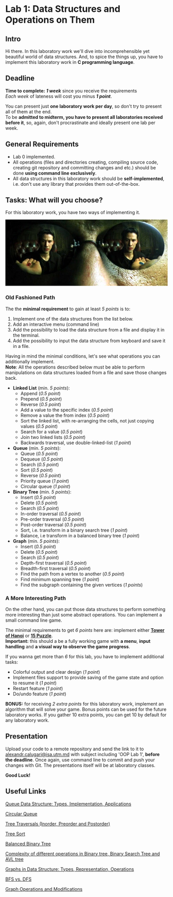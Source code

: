 # Lab 1: Data Structures and Operations on Them

## Intro

Hi there. In this laboratory work we'll dive into incomprehensible yet beautiful world of data structures. And, to spice the things up, you have to implement this laboratory work in **C programming language**.

## Deadline

**Time to complete:** _**1 week**_ since you receive the requirements \
_Each week_ of lateness will cost you minus _**1 point**_.

You can present just **one laboratory work per day**, so don't try to present all of them at the end. \
To be **admitted to midterm, you have to present all laboratories received before it**, so, again, don't procrastinate and ideally present one lab per week.

## General Requirements

* Lab 0 implemented.
* All operations (files and directories creating, compiling source code, creating git repository and committing changes and etc.) should be done **using command line exclusively**.
* All data structures in this laboratory work should be **self-implemented**, i.e. don't use any library that provides them out-of-the-box.

## Tasks: What will you choose?

For this laboratory work, you have two ways of implementing it.

![Matrix: Pills choice scene](img/choice.jpg "What will you choose?")

### Old Fashioned Path

The the **minimal requirement** to gain at least *5 points* is to:
1. Implement one of the data structures from the list below.
1. Add an interactive menu (command line)
1. Add the possibility to load the data structure from a file and display it in the terminal.
1. Add the possibility to input the data structure from keyboard and save it in a file.

Having in mind the minimal conditions, let's see what operations you can additionally implement. \
**Note**: All the operations described below must be able to perform manipulations on data structures loaded from a file and save those changes back.

* **Linked List** (min. *5 points*):
    * Append (*0.5 point*)
    * Prepend (*0.5 point*)
    * Reverse (*0.5 point*)
    * Add a value to the specific index (*0.5 point*)
    * Remove a value the from index (*0.5 point*)
    * Sort the linked list, with re-arranging the cells, not just copying values (*0.5 point*)
    * Search for a value (*0.5 point*)
    * Join two linked lists (*0.5 point*)
    * Backwards traversal, use double-linked-list (*1 point*)
* **Queue** (min. *5 points*):
    * Queue (*0.5 point*)
    * Dequeue (*0.5 point*)
    * Search (*0.5 point*)
    * Sort (*0.5 point*)
    * Reverse (*0.5 point*)
    * Priority queue (*1 point*)
    * Circular queue (*1 point*)
* **Binary Tree** (min. *5 points*):
    * Insert (*0.5 point*)
    * Delete (*0.5 point*)
    * Search (*0.5 point*)
    * In-order traversal (*0.5 point*)
    * Pre-order traversal (*0.5 point*)
    * Post-order traversal (*0.5 point*)
    * Sort, i.e. transform in a binary search tree (*1 point*)
    * Balance, i.e transform in a balanced binary tree (*1 point*)
* **Graph** (min. *5 points*):
    * Insert (*0.5 point*)
    * Delete (*0.5 point*)
    * Search (*0.5 point*)
    * Depth-first traversal (*0.5 point*)
    * Breadth-first traversal (*0.5 point*)
    * Find the path from a vertex to another (*0.5 point*)
    * Find minimum spanning tree (*1 point*)
    * Find the subgraph containing the given vertices (*1 points*)

### A More Interesting Path

On the other hand, you can put those data structures to perform something more interesting than just some abstract operations. You can implement a small command line game.

The minimal requirements to get *6 points* here are: implement either **[Tower of Hanoi](https://en.wikipedia.org/wiki/Tower_of_Hanoi)** or **[15 Puzzle](https://en.wikipedia.org/wiki/15_puzzle)**. \
**Important:** this should a be a fully working game with **a menu**, **input handling** and **a visual way to observe the game progress**.

If you wanna get more than *6* for this lab, you have to implement additional tasks:
* Colorful output and clear design (*1 point*)
* Implement files support to provide saving of the game state and option to resume it (*1 point*)
* Restart feature (*1 point*)
* Do/undo feature (*1 point*)

**BONUS:** for receiving *2 extra points* for this laboratory work, implement an algorithm that will solve your game. Bonus points can be used for the future laboratory works. If you gather 10 extra points, you can get 10 by default for any laboratory work.

## Presentation

Upload your code to a remote repository and send the link to it to <alexandr.calugari@isa.utm.md> with subject including 'OOP Lab 1', **before the deadline**. Once again, use command line to commit and push your changes with Git.
The presentations itself will be at laboratory classes.



**Good Luck!**

## Useful Links

[Queue Data Structure: Types, Implementation, Applications](https://www.naukri.com/learning/articles/queue-data-structure-types-implementation-applications/)

[Circular Queue](https://www.javatpoint.com/circular-queue)

[Tree Traversals (Inorder, Preorder and Postorder)](https://www.geeksforgeeks.org/tree-traversals-inorder-preorder-and-postorder/)

[Tree Sort](https://www.geeksforgeeks.org/tree-sort/)

[Balanced Binary Tree](https://www.programiz.com/dsa/balanced-binary-tree)

[Complexity of different operations in Binary tree, Binary Search Tree and AVL tree](https://www.geeksforgeeks.org/complexity-different-operations-binary-tree-binary-search-tree-avl-tree/)

[Graphs in Data Structure: Types, Representation, Operations](https://www.naukri.com/learning/articles/graphs-in-data-structure-types-representation-operations/)

[BFS vs. DFS](https://www.javatpoint.com/bfs-vs-dfs)

[Graph Operations and Modifications](https://reference.wolfram.com/language/guide/GraphModifications.html)